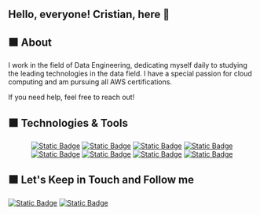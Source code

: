 ## Hello, everyone! Cristian, here 👋


⬛ About
----------------------------
I work in the field of Data Engineering, dedicating myself daily to studying the leading technologies in the data field. I have a special passion for cloud computing and am pursuing all AWS certifications.

If you need help, feel free to reach out!

⬛ Technologies & Tools
----------------------------

<p align="center">
  <a href="https://github.com/crismassaneiro"><img alt="Static Badge" src="https://img.shields.io/badge/Python-blue?style=for-the-badge&logo=python&logoColor=white&labelColor=%233776AB&color=white"></a>
  <a href="https://github.com/crismassaneiro"><img alt="Static Badge" src="https://img.shields.io/badge/amazon-aws?style=for-the-badge&logo=amazonaws&logoColor=white&color=%23232F3E"></a>
  <a href="https://github.com/crismassaneiro"><img alt="Static Badge" src="https://img.shields.io/badge/postgresql-sql?style=for-the-badge&logo=postgresql&logoColor=white&labelColor=%234169E1&color=%234169E1"></a>
  <a href="https://github.com/crismassaneiro"><img alt="Static Badge" src="https://img.shields.io/badge/mysql-sql?style=for-the-badge&logo=mysql&logoColor=white&labelColor=%234479A1&color=%234479A1"></a>
  <a href="https://github.com/crismassaneiro"><img alt="Static Badge" src="https://img.shields.io/badge/github-r?style=for-the-badge&logo=github&logoColor=white&labelColor=%23181717&color=%23181717"></a>
  <a href="https://github.com/crismassaneiro"><img alt="Static Badge" src="https://img.shields.io/badge/jupyter-r?style=for-the-badge&logo=jupyter&logoColor=white&labelColor=%23F37626&color=%23F37626"></a>
  <a href="https://github.com/crismassaneiro"><img alt="Static Badge" src="https://img.shields.io/badge/serverless-s?style=for-the-badge&logo=serverless&logoColor=white&labelColor=%23FD5750&color=%23FD5750"></a>
  <a href="https://github.com/crismassaneiro"><img alt="Static Badge" src="https://img.shields.io/badge/linux-x?style=for-the-badge&logo=linux&logoColor=white&labelColor=%23FCC624&color=%23FCC624&link=https%3A%2F%2Fgithub.com%2Fcrismassaneiro"></a>
</p>



⬛ Let's Keep in Touch and Follow me
-----------------------------
<a href="https://www.linkedin.com/in/cristianmassaneiro/" target="_blank"><img alt="Static Badge" src="https://img.shields.io/badge/linkedin-x?style=for-the-badge&logo=linkedin&logoColor=white&labelColor=%230A66C2&color=%230A66C2"></a>
<a href="https://twitter.com/CristianWorc"><img alt="Static Badge" src="https://img.shields.io/badge/X--X?style=for-the-badge&logo=x&logoColor=white&label=X-or-Twitter&labelColor=%23000000&color=%23000000&link=https%3A%2F%2Fwww.linkedin.com%2Fin%2Fcristianmassaneiro%2F"></a>
